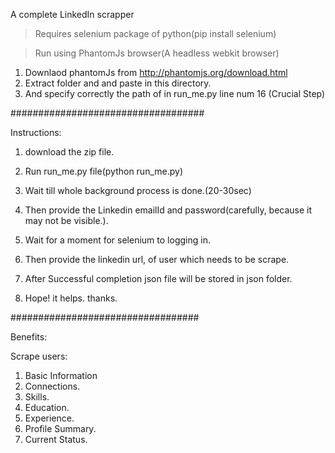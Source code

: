 
A complete LinkedIn scrapper

> Requires selenium package of python(pip install selenium)

> Run using PhantomJs browser(A headless webkit browser)
  1) Downlaod phantomJs from http://phantomjs.org/download.html
  2) Extract folder and and paste in this directory.
  3) And specify correctly the path of in run_me.py line num 16 (Crucial Step)

###################################

Instructions:

1) download the zip file.

2) Run run_me.py file(python run_me.py)

3) Wait till whole background process is done.(20-30sec)

4) Then provide the Linkedin emailId and password(carefully, because it may not be visible.).

5) Wait for a moment for selenium to logging in.

6) Then provide the linkedin url, of user which needs to be scrape.

7) After Successful completion json file will be stored in json folder.

8) Hope! it helps. thanks.


##################################

Benefits:

Scrape users:

1) Basic Information
2) Connections.
3) Skills.
4) Education.
5) Experience.
6) Profile Summary.
8) Current Status.